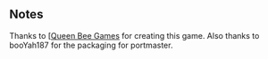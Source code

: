 ## Notes

Thanks to [[Queen Bee Games](https://store.steampowered.com/search/?developer=Queen%20Bee%20Games&snr=1_5_9__2000) for creating this game.  Also thanks to booYah187 for the packaging for portmaster.

